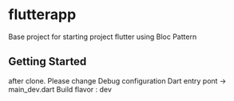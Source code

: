 # flutterapp

Base project for starting project flutter using Bloc Pattern



## Getting Started

after clone. Please change Debug configuration
Dart entry pont -> main_dev.dart
Build flavor : dev
